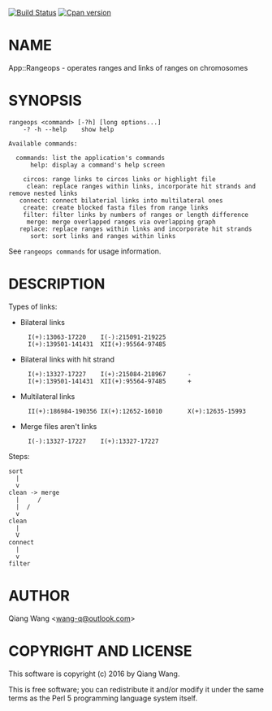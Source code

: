 [![Build Status](https://travis-ci.org/wang-q/App-Rangeops.svg?branch=master)](https://travis-ci.org/wang-q/App-Rangeops)
[![Cpan version](https://img.shields.io/cpan/v/App-Rangeops.svg)](https://metacpan.org/release/App-Rangeops)

# NAME

App::Rangeops - operates ranges and links of ranges on chromosomes

# SYNOPSIS

    rangeops <command> [-?h] [long options...]
        -? -h --help    show help

    Available commands:

      commands: list the application's commands
          help: display a command's help screen

        circos: range links to circos links or highlight file
         clean: replace ranges within links, incorporate hit strands and remove nested links
       connect: connect bilaterial links into multilateral ones
        create: create blocked fasta files from range links
        filter: filter links by numbers of ranges or length difference
         merge: merge overlapped ranges via overlapping graph
       replace: replace ranges within links and incorporate hit strands
          sort: sort links and ranges within links

See `rangeops commands` for usage information.

# DESCRIPTION

Types of links:

- Bilateral links

        I(+):13063-17220    I(-):215091-219225
        I(+):139501-141431  XII(+):95564-97485

- Bilateral links with hit strand

        I(+):13327-17227    I(+):215084-218967      -
        I(+):139501-141431  XII(+):95564-97485      +

- Multilateral links

        II(+):186984-190356 IX(+):12652-16010       X(+):12635-15993

- Merge files aren't links

        I(-):13327-17227    I(+):13327-17227

Steps:

    sort
      |
      v
    clean -> merge
      |     /
      |  /
      v
    clean
      |
      V
    connect
      |
      v
    filter

# AUTHOR

Qiang Wang &lt;wang-q@outlook.com>

# COPYRIGHT AND LICENSE

This software is copyright (c) 2016 by Qiang Wang.

This is free software; you can redistribute it and/or modify it under
the same terms as the Perl 5 programming language system itself.
